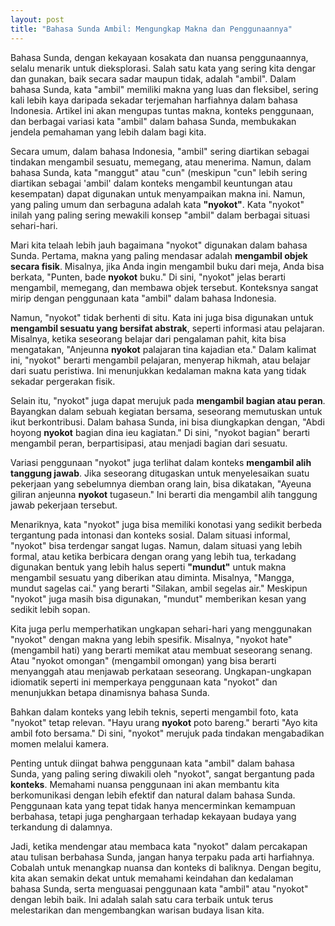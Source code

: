 ```yaml
---
layout: post
title: "Bahasa Sunda Ambil: Mengungkap Makna dan Penggunaannya"
---
```


Bahasa Sunda, dengan kekayaan kosakata dan nuansa penggunaannya, selalu menarik untuk dieksplorasi. Salah satu kata yang sering kita dengar dan gunakan, baik secara sadar maupun tidak, adalah "ambil". Dalam bahasa Sunda, kata "ambil" memiliki makna yang luas dan fleksibel, sering kali lebih kaya daripada sekadar terjemahan harfiahnya dalam bahasa Indonesia. Artikel ini akan mengupas tuntas makna, konteks penggunaan, dan berbagai variasi kata "ambil" dalam bahasa Sunda, membukakan jendela pemahaman yang lebih dalam bagi kita.

Secara umum, dalam bahasa Indonesia, "ambil" sering diartikan sebagai tindakan mengambil sesuatu, memegang, atau menerima. Namun, dalam bahasa Sunda, kata "manggut" atau "cun" (meskipun "cun" lebih sering diartikan sebagai 'ambil' dalam konteks mengambil keuntungan atau kesempatan) dapat digunakan untuk menyampaikan makna ini. Namun, yang paling umum dan serbaguna adalah kata **"nyokot"**. Kata "nyokot" inilah yang paling sering mewakili konsep "ambil" dalam berbagai situasi sehari-hari.

Mari kita telaah lebih jauh bagaimana "nyokot" digunakan dalam bahasa Sunda. Pertama, makna yang paling mendasar adalah **mengambil objek secara fisik**. Misalnya, jika Anda ingin mengambil buku dari meja, Anda bisa berkata, "Punten, bade **nyokot** buku." Di sini, "nyokot" jelas berarti mengambil, memegang, dan membawa objek tersebut. Konteksnya sangat mirip dengan penggunaan kata "ambil" dalam bahasa Indonesia.

Namun, "nyokot" tidak berhenti di situ. Kata ini juga bisa digunakan untuk **mengambil sesuatu yang bersifat abstrak**, seperti informasi atau pelajaran. Misalnya, ketika seseorang belajar dari pengalaman pahit, kita bisa mengatakan, "Anjeunna **nyokot** palajaran tina kajadian eta." Dalam kalimat ini, "nyokot" berarti mengambil pelajaran, menyerap hikmah, atau belajar dari suatu peristiwa. Ini menunjukkan kedalaman makna kata yang tidak sekadar pergerakan fisik.

Selain itu, "nyokot" juga dapat merujuk pada **mengambil bagian atau peran**. Bayangkan dalam sebuah kegiatan bersama, seseorang memutuskan untuk ikut berkontribusi. Dalam bahasa Sunda, ini bisa diungkapkan dengan, "Abdi hoyong **nyokot** bagian dina ieu kagiatan." Di sini, "nyokot bagian" berarti mengambil peran, berpartisipasi, atau menjadi bagian dari sesuatu.

Variasi penggunaan "nyokot" juga terlihat dalam konteks **mengambil alih tanggung jawab**. Jika seseorang ditugaskan untuk menyelesaikan suatu pekerjaan yang sebelumnya diemban orang lain, bisa dikatakan, "Ayeuna giliran anjeunna **nyokot** tugaseun." Ini berarti dia mengambil alih tanggung jawab pekerjaan tersebut.

Menariknya, kata "nyokot" juga bisa memiliki konotasi yang sedikit berbeda tergantung pada intonasi dan konteks sosial. Dalam situasi informal, "nyokot" bisa terdengar sangat lugas. Namun, dalam situasi yang lebih formal, atau ketika berbicara dengan orang yang lebih tua, terkadang digunakan bentuk yang lebih halus seperti **"mundut"** untuk makna mengambil sesuatu yang diberikan atau diminta. Misalnya, "Mangga, mundut sagelas cai." yang berarti "Silakan, ambil segelas air." Meskipun "nyokot" juga masih bisa digunakan, "mundut" memberikan kesan yang sedikit lebih sopan.

Kita juga perlu memperhatikan ungkapan sehari-hari yang menggunakan "nyokot" dengan makna yang lebih spesifik. Misalnya, "nyokot hate" (mengambil hati) yang berarti memikat atau membuat seseorang senang. Atau "nyokot omongan" (mengambil omongan) yang bisa berarti menyanggah atau menjawab perkataan seseorang. Ungkapan-ungkapan idiomatik seperti ini memperkaya penggunaan kata "nyokot" dan menunjukkan betapa dinamisnya bahasa Sunda.

Bahkan dalam konteks yang lebih teknis, seperti mengambil foto, kata "nyokot" tetap relevan. "Hayu urang **nyokot** poto bareng." berarti "Ayo kita ambil foto bersama." Di sini, "nyokot" merujuk pada tindakan mengabadikan momen melalui kamera.

Penting untuk diingat bahwa penggunaan kata "ambil" dalam bahasa Sunda, yang paling sering diwakili oleh "nyokot", sangat bergantung pada **konteks**. Memahami nuansa penggunaan ini akan membantu kita berkomunikasi dengan lebih efektif dan natural dalam bahasa Sunda. Penggunaan kata yang tepat tidak hanya mencerminkan kemampuan berbahasa, tetapi juga penghargaan terhadap kekayaan budaya yang terkandung di dalamnya.

Jadi, ketika mendengar atau membaca kata "nyokot" dalam percakapan atau tulisan berbahasa Sunda, jangan hanya terpaku pada arti harfiahnya. Cobalah untuk menangkap nuansa dan konteks di baliknya. Dengan begitu, kita akan semakin dekat untuk memahami keindahan dan kedalaman bahasa Sunda, serta menguasai penggunaan kata "ambil" atau "nyokot" dengan lebih baik. Ini adalah salah satu cara terbaik untuk terus melestarikan dan mengembangkan warisan budaya lisan kita.
